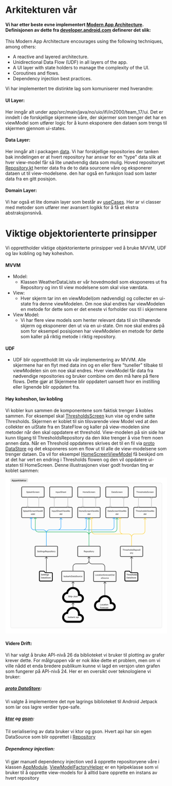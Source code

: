 # Arkitekturen vår
#### Vi har etter beste evne implementert [Modern App Architecture](https://developer.android.com/topic/architecture#modern-app-architecture). Definisjonen av dette fra [developer.android.com](https://developer.android.com/topic/architecture) definerer det slik:
This Modern App Architecture encourages using the following techniques, among others:

* A reactive and layered architecture.
* Unidirectional Data Flow (UDF) in all layers of the app.
* A UI layer with state holders to manage the complexity of the UI.
* Coroutines and flows.
* Dependency injection best practices.

Vi har implementert tre distinkte lag som komuniserer med hverandre:

#### UI Layer:
Her inngår alt under app/src/main/java/no/uio/ifi/in2000/team_17/ui. Det er inndelt i de forskjellige skjermene våre, der skjermer som trenger det har en viewModel som utfører logic for å kunn eksponere den dataen som trengs til skjermen gjennom ui-states. 

#### Data Layer: 
Her inngår alt i packagen [data](app/src/main/java/no/uio/ifi/in2000/team_17/data). Vi har forskjellige repositories der tanken bak inndelingen er at hvert repository har ansvar for en "type" data slik at hver view-model får så lite unødvendig data som mulig. Hoved repositoryet [Repository.kt](app/src/main/java/no/uio/ifi/in2000/team_17/data/Repository.kt) henter data fra de to data sourcene våre og eksponerer dataen ut til view-modelsene. den har også en funksjon load som laster data fra en gitt posisjon. 

#### Domain Layer: 
Vi har også et lite domain layer som består av [useCases](app/src/main/java/no/uio/ifi/in2000/team_17/usecases). Her ar vi classer med metoder som utfører mer avansert logikk for å få et ekstra abstraksjonsnivå.


# Viktige objektorienterte prinsipper
Vi opprettholder viktige objektorienterte prinsipper ved å bruke MVVM, UDF og lav kobling og høy koheshon. 

#### MVVM
  * Model:
    * Klassen WeatherDataLists er vår hovedmodell som eksponeres ut fra Repository og inn til view modelsene som skal vise værdata. 
  * View:
    * Hver skjerm tar inn en viewModel(om nødvendig) og collecter en ui-state fra denne viewModelen. Om noe skal endres har viewModelen en metode for dette som er det eneste vi forholder oss til i skjermene
  * View Model:
    * Vi har flere view models som henter relevant data til sin tilhørende skjerm og eksponerer den ut via en ui-state. Om noe skal endres på som for eksempel posisjonen har viewModelen en metode for dette som kaller på riktig metode i riktig repository. 

#### UDF
* UDF blir opprettholdt litt via vår implementering av MVVM. Alle skjermene har en flyt med data inn og en eller flere "tuneller" tilbake til viewModelen sin om noe skal endres. Hver viewModel får data fra nødvendige repositories og bruker combine om den må høre på flere flows. Dette gjør at Skjermene blir oppdatert uansett hvor en instilling eller lignende blir oppdatert fra. 


#### Høy koheshon, lav kobling
  Vi kobler kun sammen de komponentene som faktisk trenger å kobles sammen. For eksempel skal [ThresholdsScreen](app/src/main/java/no/uio/ifi/in2000/team_17/ui/thresholds/ThresholdsScreen.kt) kun vise og endre satte Thresholds. Skjermen er koblet til sin tilsvarende view Model ved at den collekter en uiState fra en StateFlow og kaller på view-modelen sine metoder når den skal oppdatere et threshold. View-modelen på sin side har kunn tilgang til ThresholdsRepository da den ikke trenger å vise frem noen annen data. Når en Threshold oppdateres skrives det til en fil via [proto DataStore](https://developer.android.com/topic/libraries/architecture/datastore) og det eksponeres som en flow ut til alle de view-modelsene som trenger dataen. Da vil for eksempel [HomeScreenViewModel](app/src/main/java/no/uio/ifi/in2000/team_17/ui/home_screen/HomeScreenViewModel.kt) få beskjed om at det har vert en endring i Thresholds flowen og den vil oppdatere ui-staten til HomeScreen. Denne illustrasjonen viser godt hvordan ting er koblet sammen: 

  <img src="./architecture_pictures/AppArkitektur.png" width="700">

#### Videre Drift:
Vi har valgt å bruke API-nivå 26 da biblioteket vi bruker til plotting av grafer krever dette. For målgruppen vår er nok ikke dette et problem, men om vi ville nådd et enda bredere publikum kunne vi lagd en versjon uten grafen som fungerer på API-nivå 24. Her er en oversikt over teknologiene vi bruker:
##### [proto DataStore](https://developer.android.com/topic/libraries/architecture/datastore):
Vi valgte å implementere det nye lagrings biblioteket til Android Jetpack som lar oss lagre verdier type-safe. 

##### [ktor](https://ktor.io) og [gson](https://github.com/google/gson):
Til serialisering av data bruker vi ktor og gson. Hvert api har sin egen DataSource som blir opprettet i [Repository](app/src/main/java/no/uio/ifi/in2000/team_17/data/Repository.kt)

##### Dependency injection:
Vi gjør manuell dependency injection ved å opprette repositoryene våre i klassen [AppModule](app/src/main/java/no/uio/ifi/in2000/team_17/AppModule.kt). [ViewModelFactoryHelper](app/src/main/java/no/uio/ifi/in2000/team_17/ViewModelFactoryHelper.kt) er en hjelpeklasse som vi bruker til å opprette view-models for å alltid bare opprette en instans av hvert repository
